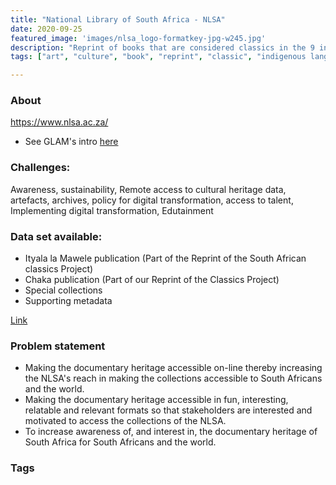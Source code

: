 ```yaml
---
title: "National Library of South Africa - NLSA"
date: 2020-09-25
featured_image: 'images/nlsa_logo-formatkey-jpg-w245.jpg'
description: "Reprint of books that are considered classics in the 9 indigenous languages of South Africa"
tags: ["art", "culture", "book", "reprint", "classic", "indigenous languages", "circulated", "IsiXhosa","Ityala la Mawele","SEK Mqhayi", "Chaka"]

---
```


### About

https://www.nlsa.ac.za/

- See GLAM's intro [here](https://drive.google.com/drive/folders/1YeR4GwCFkGS1RtFtOHGBEUFMRprQvX6k?usp=sharing)

### Challenges:

Awareness, sustainability, Remote access to cultural heritage data, artefacts, archives, policy for digital transformation, access to talent, Implementing digital transformation, Edutainment

### Data set available:

- Ityala la Mawele publication (Part of the Reprint of the South African classics Project)
- Chaka publication (Part of our Reprint of the Classics Project)
- Special collections
- Supporting metadata

[Link](https://drive.google.com/drive/folders/1oARsJ8OiDsuVzQKE6xiF_Pcmvaesv2yK?usp=sharing
)

### Problem statement

- Making the documentary heritage accessible on-line thereby increasing the NLSA's reach in making the collections accessible to South Africans and the world.
- Making the documentary heritage accessible in fun, interesting, relatable and relevant formats so that stakeholders are interested and motivated to access the collections of the NLSA.
- To increase awareness of, and interest in, the documentary heritage of South Africa for South Africans and the world.


### Tags

